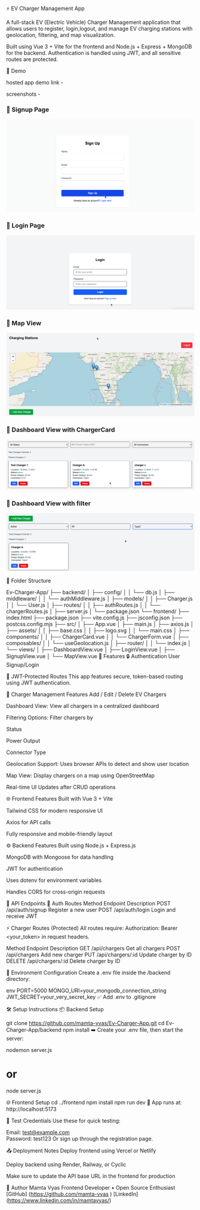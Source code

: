 ⚡ EV Charger Management App

A full-stack EV (Electric Vehicle) Charger Management application that allows users to register, login,logout, and manage EV charging stations with geolocation, filtering, and map visualization.

Built using Vue 3 + Vite for the frontend and Node.js + Express + MongoDB for the backend. Authentication is handled using JWT, and all sensitive routes are protected.

📸 Demo

hosted app demo link - 

screenshots - 

### 🔐 Signup Page
![Signup Screenshot](./frontend/src/assets/ss1.png)

### 🔐 Login Page
![Login Screenshot](./frontend/src/assets/ss2.png)

### 🔐 Map View 
![Map View Screenshot](./frontend/src/assets/ss3.png)

### 🔐 Dashboard View with ChargerCard
![Dashboard View with ChargerCard Screenshot](./frontend/src/assets/ss4.png)

### 🔐 Dashboard View with filter
![Dashboard View with filterScreenshot](./frontend/src/assets/ss5.png)


🧩 Folder Structure

Ev-Charger-App/
├── backend/
│   ├── config/
│   │   └── db.js
│   ├── middleware/
│   │   └── authMiddleware.js
│   ├── models/
│   │   ├── Charger.js
│   │   └── User.js
│   ├── routes/
│   │   ├── authRoutes.js
│   │   └── chargerRoutes.js
│   ├── server.js
│   └── package.json
└── frontend/
    ├── index.html
    ├── package.json
    ├── vite.config.js
    ├── jsconfig.json
    ├── postcss.config.mjs
    ├── src/
    │   ├── App.vue
    │   ├── main.js
    │   ├── axios.js
    │   ├── assets/
    │   │   ├── base.css
    │   │   ├── logo.svg
    │   │   └── main.css
    │   ├── components/
    │   │   ├── ChargerCard.vue
    │   │   └── ChargerForm.vue
    │   ├── composables/
    │   │   └── useGeolocation.js
    │   ├── router/
    │   │   └── index.js
    │   └── views/
    │       ├── DashboardView.vue
    │       ├── LoginView.vue
    │       ├── SignupView.vue
    │       └── MapView.vue
🚀 Features
🔒 Authentication
User Signup/Login


🔐 JWT-Protected Routes
This app features secure, token-based routing using JWT authentication.

🧭 Charger Management Features
Add / Edit / Delete EV Chargers

Dashboard View: View all chargers in a centralized dashboard

Filtering Options: Filter chargers by

Status

Power Output

Connector Type

Geolocation Support: Uses browser APIs to detect and show user location

Map View: Display chargers on a map using OpenStreetMap

Real-time UI Updates after CRUD operations

🌐 Frontend Features
Built with Vue 3 + Vite

Tailwind CSS for modern responsive UI

Axios for API calls

Fully responsive and mobile-friendly layout

⚙️ Backend Features
Built using Node.js + Express.js

MongoDB with Mongoose for data handling

JWT for authentication

Uses dotenv for environment variables

Handles CORS for cross-origin requests

🔑 API Endpoints
👤 Auth Routes
Method	Endpoint	Description
POST	/api/auth/signup	Register a new user
POST	/api/auth/login	Login and receive JWT

⚡ Charger Routes (Protected)
All routes require:
Authorization: Bearer <your_token> in request headers.

Method	Endpoint	Description
GET	/api/chargers	Get all chargers
POST	/api/chargers	Add new charger
PUT	/api/chargers/:id	Update charger by ID
DELETE	/api/chargers/:id	Delete charger by ID

🔧 Environment Configuration
Create a .env file inside the /backend directory:

env
PORT=5000
MONGO_URI=your_mongodb_connection_string
JWT_SECRET=your_very_secret_key
✅ Add .env to .gitignore

🛠️ Setup Instructions
📦 Backend Setup

git clone https://github.com/mamta-vyas/Ev-Charger-App.git
cd Ev-Charger-App/backend
npm install
➡️ Create your .env file, then start the server:

nodemon server.js
# or
node server.js

🌐 Frontend Setup
cd ../frontend
npm install
npm run dev
🔗 App runs at: http://localhost:5173

🧪 Test Credentials
Use these for quick testing:

Email:    test@example.com  
Password: test123
Or sign up through the registration page.

📤 Deployment Notes
Deploy frontend using Vercel or Netlify

Deploy backend using Render, Railway, or Cyclic

Make sure to update the API base URL in the frontend for production


🧠 Author
Mamta Vyas
Frontend Developer • Open Source Enthusiast
[GitHub] (https://github.com/mamta-vyas ) 
[LinkedIn] (https://www.linkedin.com/in/mamtavyas/)
